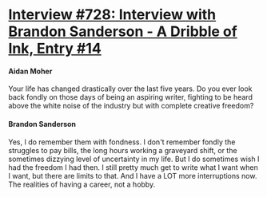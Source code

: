 # [Interview #728: Interview with Brandon Sanderson - A Dribble of Ink, Entry #14](https://www.theoryland.com/intvmain.php?i=728#14)

#### Aidan Moher

Your life has changed drastically over the last five years. Do you ever look back fondly on those days of being an aspiring writer, fighting to be heard above the white noise of the industry but with complete creative freedom?

#### Brandon Sanderson

Yes, I do remember them with fondness. I don't remember fondly the struggles to pay bills, the long hours working a graveyard shift, or the sometimes dizzying level of uncertainty in my life. But I do sometimes wish I had the freedom I had then. I still pretty much get to write what I want when I want, but there are limits to that. And I have a LOT more interruptions now. The realities of having a career, not a hobby.

